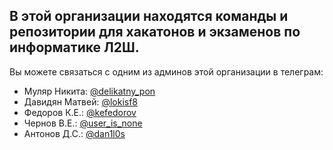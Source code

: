 ## В этой организации находятся команды и репозитории для хакатонов и экзаменов по информатике Л2Ш.

Вы можете связаться с одним из админов этой организации в телеграм:

- Муляр Никита: [@delikatny_pon](https://t.me/delikatny_pon)
- Давидян Матвей: [@lokisf8](https://t.me/lokisf8)
- Федоров К.Е.: [@kefedorov](https://t.me/kefedorov)
- Чернов В.Е.: [@user_is_none](https://t.me/user_is_none)
- Антонов Д.С.: [@dan1l0s](https://t.me/dan1l0s)
